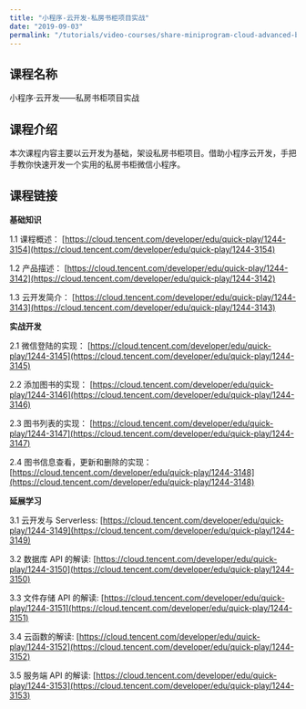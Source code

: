 ```yaml
---
title: "小程序-云开发-私房书柜项目实战"
date: "2019-09-03"
permalink: "/tutorials/video-courses/share-miniprogram-cloud-advanced-bookcase"
---
```


## 课程名称

小程序·云开发——私房书柜项目实战

## 课程介绍

本次课程内容主要以云开发为基础，架设私房书柜项目。借助小程序云开发，手把手教你快速开发一个实用的私房书柜微信小程序。

## 课程链接

**基础知识**

1.1 课程概述：
[https://cloud.tencent.com/developer/edu/quick-play/1244-3154](https://cloud.tencent.com/developer/edu/quick-play/1244-3154)

1.2 产品描述：
[https://cloud.tencent.com/developer/edu/quick-play/1244-3142](https://cloud.tencent.com/developer/edu/quick-play/1244-3142)

1.3 云开发简介：
[https://cloud.tencent.com/developer/edu/quick-play/1244-3143](https://cloud.tencent.com/developer/edu/quick-play/1244-3143)

**实战开发**

2.1 微信登陆的实现：
[https://cloud.tencent.com/developer/edu/quick-play/1244-3145](https://cloud.tencent.com/developer/edu/quick-play/1244-3145)

2.2 添加图书的实现：
[https://cloud.tencent.com/developer/edu/quick-play/1244-3146](https://cloud.tencent.com/developer/edu/quick-play/1244-3146)

2.3 图书列表的实现：
[https://cloud.tencent.com/developer/edu/quick-play/1244-3147](https://cloud.tencent.com/developer/edu/quick-play/1244-3147)

2.4 图书信息查看，更新和删除的实现：
[https://cloud.tencent.com/developer/edu/quick-play/1244-3148](https://cloud.tencent.com/developer/edu/quick-play/1244-3148)

**延展学习**

3.1 云开发与 Serverless:
[https://cloud.tencent.com/developer/edu/quick-play/1244-3149](https://cloud.tencent.com/developer/edu/quick-play/1244-3149)

3.2 数据库 API 的解读:
[https://cloud.tencent.com/developer/edu/quick-play/1244-3150](https://cloud.tencent.com/developer/edu/quick-play/1244-3150)

3.3 文件存储 API 的解读:
[https://cloud.tencent.com/developer/edu/quick-play/1244-3151](https://cloud.tencent.com/developer/edu/quick-play/1244-3151)

3.4 云函数的解读:
[https://cloud.tencent.com/developer/edu/quick-play/1244-3152](https://cloud.tencent.com/developer/edu/quick-play/1244-3152)

3.5 服务端 API 的解读:
[https://cloud.tencent.com/developer/edu/quick-play/1244-3153](https://cloud.tencent.com/developer/edu/quick-play/1244-3153)
